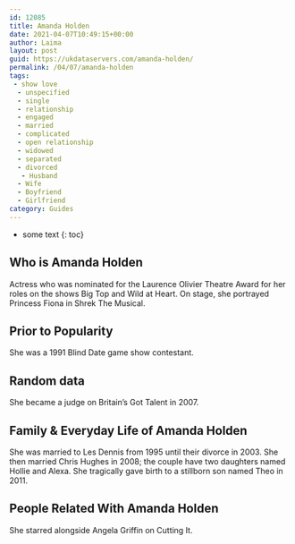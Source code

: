 ```yaml
---
id: 12085
title: Amanda Holden
date: 2021-04-07T10:49:15+00:00
author: Laima
layout: post
guid: https://ukdataservers.com/amanda-holden/
permalink: /04/07/amanda-holden
tags:
 - show love
  - unspecified
  - single
  - relationship
  - engaged
  - married
  - complicated
  - open relationship
  - widowed
  - separated
  - divorced
   - Husband
  - Wife
  - Boyfriend
  - Girlfriend
category: Guides
---
```


* some text
{: toc}


## Who is Amanda Holden
                  
                  
                  
Actress who was nominated for the Laurence Olivier Theatre Award for her roles on the shows Big Top and Wild at Heart. On stage, she portrayed Princess Fiona in Shrek The Musical. 
                  
              
            
              
            
                
                
                
## Prior to Popularity
                  
                  
                  
She was a 1991 Blind Date game show contestant. 
                  
              
            
              
            
                
                
                
## Random data
                  
                  
                  
She became a judge on Britain&#8217;s Got Talent in 2007. 
                  
              
            
              
            
                
                
                
## Family & Everyday Life of Amanda Holden
                  
                  
                  
She was married to Les Dennis from 1995 until their divorce in 2003. She then married Chris Hughes in 2008; the couple have two daughters named Hollie and Alexa. She tragically gave birth to a stillborn son named Theo in 2011.
                  
              
            
              
            
                
                
                
## People Related With Amanda Holden
                  
                  
                  
She starred alongside Angela Griffin on Cutting It. 
                  
              
            
              
            
                
              
            
              
              
            
            
              
            
          
          
          